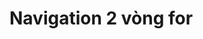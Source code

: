 # Navigation 2 vòng for
<template>
  <div class="survey">
    <div class="navigation">
      <div class="sidebar" v-for="nav in navs" :key="nav.id">
        <div>
          <router-link :to="nav.href">
            <div
              class="sidebar-post"
              @click="active = nav.id"
              :class="{ activeClass: nav.id === active }"
            >
              <div class="sidebar-post-host">
                <div class="sidebar-img">
                  <i :class="nav.icon"></i>
                  <!-- <img :src="nav.img" alt="" :class="{ testactive: nav.id === active }"/> -->
                </div>
                <div class="sidebar-title">{{ nav.title }}</div>
              </div>
              <div class="sidebar-infor" v-if="nav.infor">{{ nav.infor }}</div>
            </div>
            <!-- <hr class="hr" v-if="nav.isDisplayBr" /> -->
          </router-link>
        </div>
      </div>
    </div>
    <hr />
    <div class="navigation-survey" v-for="sub in subside" :key="sub.id">
      <router-link to="/survey">
        <div
          class="sidebar-survey"
          @click="active1 = sub.id"
          :class="{ activeClass: sub.id === active1 }"
        >
          <div class="sidebar-survey-host">
            <div class="survey-icon">
              <i class="fas fa-comment-alt"></i>
            </div>
            <div class="sidebar-title">{{sub.title}}</div>
          </div>
          <div class="sidebar-infor">{{sub.infor}}</div>
        </div>
      </router-link>
    </div>
    <hr />
  </div>
</template>

<script>
export default {
  name: "navigation-page",
  data() {
    return {
      active: false,
      navs: [
        {
          id: 1,
          href: "/News",
          icon: "fas fa-newspaper",
          title: "News",
          infor: "12",
        },
        {
          id: 2,
          href: "/",
          icon: "fas fa-chalkboard",
          title: "Technology",
          infor: "12",
        },
        {
          id: 3,
          href: "/Music",
          icon: "fas fa-play",
          title: "Music",
          infor: "",
        },
        {
          id: 4,
          href: "/Feedback",
          icon: "fas fa-clipboard-check",
          title: "Feedback",
          infor: "99+",
          isDisplayBr: true,
        },
      ],
      active1: false,
      subside: [
        {
          id: 1,
          href: "/survey",
          icon: "fas fa-comment-al",
          title: "Survey",
          infor: "12",
        },
      ],
    };
  },
  methods: {

  },
};
</script>

<style scoped>
@import url("https://fonts.googleapis.com/css2?family=Gulzar&family=Mingzat&family=Roboto:ital,wght@0,100;0,300;0,400;0,500;0,700;0,900;1,100;1,300;1,400;1,500;1,700;1,900&display=swap");
.survey {
  width: 260px;
  position: fixed;
  border-right: 1px solid #f0f0f0;
  top: 61px;
  z-index: 10;
  padding-top: 16px;
}
.sidebar {
  width: calc(100% - 32px);
  margin: auto;
  font-family: -apple-system, BlinkMacSystemFont, "Segoe UI", Roboto, Oxygen,
    Ubuntu, Cantarell, "Open Sans", "Helvetica Neue", sans-serif;
}
.sidebar-survey {
  width: calc(100% - 32px);
  margin: auto;
  display: flex;
  justify-content: space-between;
  align-items: center;
}
.sidebar-post {
  width: 100%;
  height: 40px;
  display: flex;
  justify-content: space-between;
  align-items: center;
  padding: 4px 16px;
}
.sidebar-post-host {
  display: flex;
  width: 100%;
  justify-content: start;
  align-items: center;
  width: 228px;
  height: 40px;
  padding: 2px 0px;
}
.sidebar-post-host .sidebar-img {
  padding-right: 16px;
}
.sidebar-post-host .sidebar-img img {
  width: 24px;
  height: 24px;
  padding: 2px 4px;
  object-fit: contain;
}
.testactive {
  background-color: #ffff;
}
.sidebar-title {
  text-decoration: none;
  font-style: 14px;
  font-weight: 500;
  line-height: 24px;
}
a {
  color: #191919;
  text-decoration: none;
}
.sidebar-infor {
  border-radius: 40px;
  background-color: #e72511;
  color: #ffffff;
  font-style: 12px;
  font-weight: 500;
  line-height: 18px;
  text-align: center;
  cursor: pointer;
  padding: 0px 5px;
}
.side-sub {
  width: 260px;
  display: flex;
  justify-content: space-between;
  align-items: center;
  padding: 4px 16px;
}
.sidebar-border {
  border-bottom: 1px solid #f0f0f0;
}
.activeClass {
  background-color: #007c7c;
  border-radius: 40px;
  color: #ffffff;
}
.hr {
  padding: 0px 28px;
  margin: 12px;
}
.sidebar-survey {
  display: flex;
  justify-content: space-between;
  align-items: center;
  padding: 4px 18px;
  height: 40px;
}
.survey-icon {
  padding-right: 16px;
}
.sidebar-survey-host {
  display: flex;
  justify-content: space-between;
  align-items: center;
}
</style>



